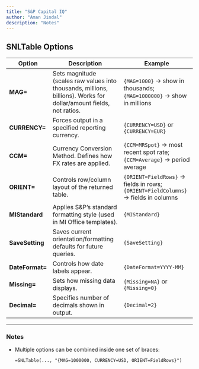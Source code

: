 ```yaml
---
title: "S&P Capital IQ"
author: "Aman Jindal"
description: "Notes"
---
```


## **SNLTable Options**

| **Option**     | **Description**                                                | **Example**                                       |
|----------------|----------------------------------------------------------------|---------------------------------------------------|
| **MAG=**       | Sets magnitude (scales raw values into thousands, millions, billions). Works for dollar/amount fields, not ratios. | `{MAG=1000}` → show in thousands; `{MAG=1000000}` → show in millions |
| **CURRENCY=**  | Forces output in a specified reporting currency.               | `{CURRENCY=USD}` or `{CURRENCY=EUR}`              |
| **CCM=**       | Currency Conversion Method. Defines how FX rates are applied.  | `{CCM=MRSpot}` → most recent spot rate; `{CCM=Average}` → period average |
| **ORIENT=**    | Controls row/column layout of the returned table.              | `{ORIENT=FieldRows}` → fields in rows; `{ORIENT=FieldColumns}` → fields in columns |
| **MIStandard** | Applies S&P’s standard formatting style (used in MI Office templates). | `{MIStandard}`                                    |
| **SaveSetting**| Saves current orientation/formatting defaults for future queries. | `{SaveSetting}`                                   |
| **DateFormat=**| Controls how date labels appear.                               | `{DateFormat=YYYY-MM}`                            |
| **Missing=**   | Sets how missing data displays.                                | `{Missing=NA}` or `{Missing=0}`                   |
| **Decimal=**   | Specifies number of decimals shown in output.                  | `{Decimal=2}`                                     |

---

### Notes
- Multiple options can be combined inside one set of braces:  
  ```excel
  =SNLTable(..., "{MAG=1000000, CURRENCY=USD, ORIENT=FieldRows}")
